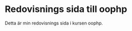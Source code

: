 Redovisnings sida till oophp
=========================

Detta är min redovisnings sida i kursen oophp.
